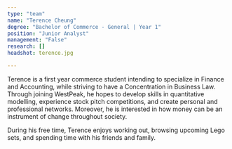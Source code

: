 ```yaml
---
type: "team"
name: "Terence Cheung"
degree: "Bachelor of Commerce - General | Year 1"
position: "Junior Analyst"
management: "False"
research: []
headshot: terence.jpg

---
```


Terence is a first year commerce student intending to specialize in Finance and Accounting, while striving to have a Concentration in Business Law. Through joining WestPeak, he hopes to develop skills in quantitative modelling, experience stock pitch competitions, and create personal and professional networks. Moreover, he is interested in how money can be an instrument of change throughout society. 

During his free time, Terence enjoys working out, browsing upcoming Lego sets, and spending time with his friends and family. 